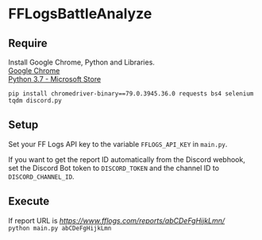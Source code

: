 # FFLogsBattleAnalyze

## Require
Install Google Chrome, Python and Libraries.  
[Google Chrome](https://www.google.com/intl/ja/chrome/)  
[Python 3.7 - Microsoft Store](https://www.microsoft.com/store/productId/9NJ46SX7X90P)  

`pip install chromedriver-binary==79.0.3945.36.0 requests bs4 selenium tqdm discord.py`  

## Setup
Set your FF Logs API key to the variable `FFLOGS_API_KEY` in `main.py`.  

If you want to get the report ID automatically from the Discord webhook,  
set the Discord Bot token to `DISCORD_TOKEN` and the channel ID to `DISCORD_CHANNEL_ID`.  

## Execute
If report URL is *https://www.fflogs.com/reports/abCDeFgHijkLmn/*  
`python main.py abCDeFgHijkLmn`  
